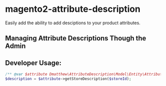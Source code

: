# magento2-attribute-description

Easily add the ability to add desciptions to your product attributes.

## Managing Attribute Descriptions Though the Admin


## Developer Usage:
```php
/** @var $attribute Dmatthew\AttributeDescription\Model\Entity\Attribute **/
$description = $attribute->getStoreDescription($storeId);
```
